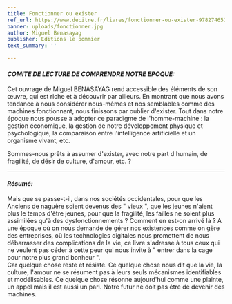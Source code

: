 ```yaml
---
title: Fonctionner ou exister
ref_url: https://www.decitre.fr/livres/fonctionner-ou-exister-9782746517462.html
banner: uploads/fonctionner.jpg
author: Miguel Benasayag
publisher: Editions le pommier
text_summary: ''

---
```

#### **_COMITE DE LECTURE DE COMPRENDRE NOTRE EPOQUE:_**

Cet ouvrage de Miguel BENASAYAG rend accessible des éléments de son œuvre, qui est riche et à découvrir par ailleurs. En montrant que nous avons tendance à nous considérer nous-mêmes et nos semblables comme des machines fonctionnant, nous finissons par oublier d'exister. Tout dans notre époque nous pousse à adopter ce paradigme de l'homme-machine : la gestion économique, la gestion de notre développement physique et psychologique, la comparaison entre l'intelligence artificielle et un organisme vivant, etc.

Sommes-nous prêts à assumer d'exister, avec notre part d'humain, de fragilité, de désir de culture, d'amour, etc. ?

***

#### **_Résumé:_**

Mais que se passe-t-il, dans nos sociétés occidentales, pour que les Anciens de naguère soient devenus des " vieux ", que les jeunes n'aient plus le temps d'être jeunes, pour que la fragilité, les failles ne soient plus assimilées qu'à des dysfonctionnements ? Comment en est-on arrivé là ? A une époque où on nous demande de gérer nos existences comme on gère des entreprises, où les technologies digitales nous promettent de nous débarrasser des complications de la vie, ce livre s'adresse à tous ceux qui ne veulent pas céder à cette peur qui nous invite à " entrer dans la cage pour notre plus grand bonheur ".  
Car quelque chose reste et résiste. Ce quelque chose nous dit que la vie, la culture, l'amour ne se résument pas à leurs seuls mécanismes identifiables et modélisables. Ce quelque chose résonne aujourd'hui comme une plainte, un appel mais il est aussi un pari. Notre futur ne doit pas être de devenir des machines.
